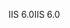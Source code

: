 <span data-ttu-id="bf4b3-101">IIS 6.0</span><span class="sxs-lookup"><span data-stu-id="bf4b3-101">IIS 6.0</span></span>